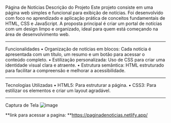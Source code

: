 Página de Notícias
Descrição do Projeto
Este projeto consiste em uma página web simples e funcional para exibição de notícias. Foi desenvolvido com foco no aprendizado e aplicação prática de conceitos fundamentais de HTML, CSS e JavaScript. A proposta principal é criar um portal de notícias com um design limpo e organizado, ideal para quem está começando na área de desenvolvimento web.
________________________________________
Funcionalidades
•	Organização de notícias em blocos: Cada notícia é apresentada com um título, um resumo e um botão para acessar o conteúdo completo.
•	Estilização personalizada: Uso de CSS para criar uma identidade visual clara e atraente.
•	Estrutura semântica: HTML estruturado para facilitar a compreensão e melhorar a acessibilidade.
________________________________________
Tecnologias Utilizadas
•	HTML5: Para estruturar a página.
•	CSS3: Para estilizar os elementos e criar um layout agradável.
________________________________________
Captura de Tela
![image](https://github.com/user-attachments/assets/d77b036b-8030-4553-b490-c529aa14a8e6)

 **link para acessar a pagina: **https://paginadenoticias.netlify.app/
